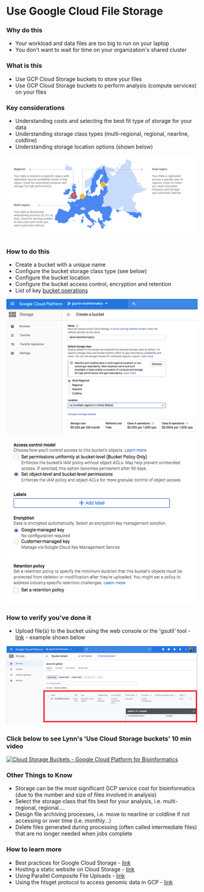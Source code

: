 # Use Google Cloud File Storage


### Why do this
 - Your workload and data files are too big to run on your laptop
 - You don't want to wait for time on your organization's shared cluster


### What is this
 - Use GCP Cloud Storage buckets to store your files
 - Use GCP Cloud Storage buckets to perform analysis (compute services) on your files


### Key considerations
 - Understanding costs and selecting the best fit type of storage for your data
 - Understanding storage class types (multi-regional, regional, nearline, coldline)
 - Understanding storage location options (shown below)

 [![Cloud Storage regions](/images/regions.png)]()

### How to do this
 - Create a bucket with a unique name
 - Configure the bucket storage class type (see below)
 - Configure the bucket location 
 - Configure the bucket access control, encryption and retention
 - List of key [bucket operations](https://cloud.google.com/storage/docs/how-to)

 [![Cloud Storage types](/images/storage.png)]()

 [![Cloud Storage config](/images/bucket.png)]()


### How to verify you've done it
 - Upload file(s) to the bucket using the web console or the 'gsutil' tool - [link](https://cloud.google.com/storage/docs/gsutil) - example shown below

 [![upload](/images/upload.png)]()

### Click below to see Lynn's 'Use Cloud Storage buckets' 10 min video
[![Cloud Storage Buckets - Google Cloud Platform for Bioinformatics](http://img.youtube.com/vi/_O2Lxc0UsNc/0.jpg)](http://www.youtube.com/watch?v=_O2Lxc0UsNc "Cloud Storage buckets - Google Cloud Platform for Bioinformatics")


### Other Things to Know
 - Storage can be the most significant GCP service cost for bioinformatics (due to the number and size of files involved in analysis)
 - Select the storage class that fits best for your analysis, i.e. multi-regional, regional....
 - Design file archiving processes, i.e. move to nearline or coldline if not accessing or over time (i.e. monthly...)
 - Delete files generated during processing (often called intermediate files) that are no longer needed when jobs complete

### How to learn more
 - Best practices for Google Cloud Storage - [link](https://cloud.google.com/storage/docs/best-practices)
 - Hosting a static website on Cloud Storage - [link](https://cloud.google.com/storage/docs/hosting-static-website)
 - Using Parallel Composite File Uploads - [link](https://cloud.google.com/storage/docs/gsutil/commands/cp#parallel-composite-uploads)
 - Using the htsget protocol to access genomic data in GCP - [link](https://cloud.google.com/genomics/docs/how-tos/reading-data-htsget)